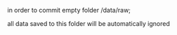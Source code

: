 in order to commit empty folder /data/raw;

all data saved to this folder will be automatically ignored 